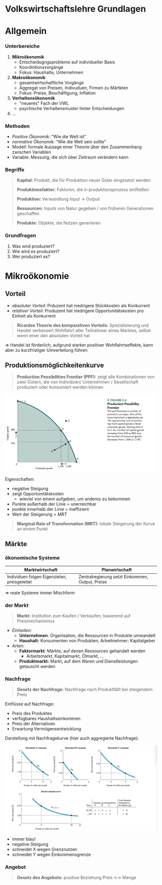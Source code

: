 # Volkswirtschaftslehre Grundlagen



# Allgemein

### Unterbereiche

1. **Mikroökonomik**
    - Entscheidugngsprobleme auf individueller Basis
    - Koordintionsvorgänge
    - Fokus: Haushalte, Unternehmen
2. **Makroökonomik**
    - gesamtwirtschaftliche Vorgänge
    - Aggregat von Preisen, Indivuduen, Firmen zu Märtkten
    - Fokus: Preise, Beschäftigung, Inflation
3. **Verhaltensökonomik**
    - "neueres" Fach der VWL
    - psychische Verhaltensmuster hinter Entscheidungen
4. ...

### Methoden

- *Positive Ökonomik*: "Wie die Welt ist"
- *normative Ökonomik*: "Wie die Welt sein sollte"
- Modell: formale Aussage einer Theorie über den Zusammenhang zwischen Variablen
- Variable: Messung, die sich über Zeitraum verändern kann

### Begriffe

> **Kapital:** Produkt, die für Produktion neuer Güter eingesetzt werden
>
> **Produktionsfaktor:** Faktoren, die in produktionsprozess einfließen
>
> **Produktion:** Verwandlung Input -> Output
>
> **Ressourcen:**  Inputs von Natur gegeben / von früheren Generationen geschaffen
>
> **Produkte:** Objekte, die Nutzen generieren

### Grundfragen

1. Was wird produziert?
2. Wie wird es produziert?
3. Wer produziert es? 

# Mikroökonomie

## Vorteil

- *absoluter Vorteil:* Prduzent hat niedrigere Stückkosten als Konkurrent
- *relativer Vorteil:* Produzent hat niedrigere Opportunitätskosten pro Einheit als Konkurrent

> **Ricardos Theorie des komparativen Vorteils:** Spezialisierung und Handel verbessert Wohlfahrt aller Teilnehmer eines Marktes, selbst wenn einer den absoluten Vorteil hat

=> Handel ist förderlich, aufgrund starker positiver Wohlfahrtseffekte, kann aber zu kurzfristiger Umverteilung führen

## Produktionsmöglichkeitenkurve

> **Production Possibilities Frontier (PPF):** zeigt alle Kombinationen von zwei Gütern, die von Individuen/ Unternehmen / Gesellschaft produziert oder konsumiert werden können

![2021-10-27-12-07](../images/21-10-27-12-07.png)

Eigenschaften:

- negative Steigung
- zeigt Opportunitätskosten
    - wieviel von einem aufgeben, um anderes zu bekommen
- Punkte außerhalb der Linie = unerreichbar
- punkte innerhalb der Linie = ineffizient
- Wert der Steigerung = *MRT*

> **Marginal Rate of Transformation (MRT):** lokale Steigerung der Kurve an einem Punkt

## Märkte

### ökonomische Systeme

| Marktwirtschaft                              | Planwirtschaft                                   |
| -------------------------------------------- | ------------------------------------------------ |
| Individuen folgen Eigenzielen, preisgeleitet | Zentralregierung setzt Einkommen, Output, Preise |

=> reale Systeme immer Mischform

### der Markt

> **Markt:**  Institution zum Kaufen / Verkaufen; basierend auf Preismechanismus

- *Einheiten:*
    - **Unternehmen**: Organisation, die Ressourcen in Produkte umwandelt
    - **Haushalt:** Konsumenten von Produkten; Arbeitnehmer; Kapitalgeber
- *Arten:*
    - **Faktormarkt**: Märkte, auf denen Ressourcen gehandelt werden
        - Arbeitsmarkt, Kapitalmarkt, Ölmarkt, ...
    - **Produktmarkt:** Markt, auf dem Waren und Dienstleistungen getauscht werden

### Nachfrage

> **Gesetz der Nachfrage:** Nachfrage nach Produktfällt bei steigendem Preis

Einflüsse auf Nachfrage:

- Preis des Produktes
- verfügbares Haushaltseinkommen
- Preis der Alternativen
- Erwartung Vermögensentwicklung


Darstellung mit Nachfragekurve (hier auch aggregierte Nachfrage): 

![21-11-02-13-36](../images/21-11-02-13-36.jpg)

- immer blau!
- negative Steigung
- schneidet X wegen Grenznutzen
- schneidet Y wegen Einkommensgrenze

### Angebot

> **Gesetz des Angebots:** positive Beziehung Preis <--> Menge

